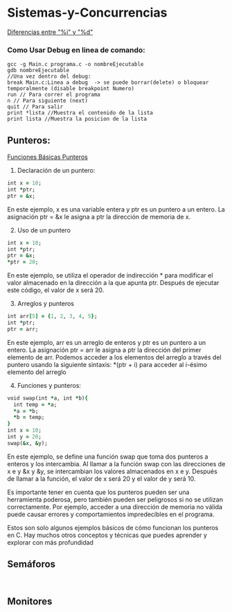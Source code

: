 # Sistemas-y-Concurrencias

[Diferencias entre "%i" y "%d"](https://www.geeksforgeeks.org/difference-d-format-specifier-c-language/)
### Como Usar Debug en linea de comando:
```
gcc -g Main.c programa.c -o nombreEjecutable
gdb nombreEjecutable
//Una vez dentro del debug:
break Main.c:Linea a debug  -> se puede borrar(delete) o bloquear temporalmente (disable breakpoint Numero)
run // Para correr el programa
n // Para siguiente (next)
quit // Para salir
print *lista //Muestra el contenido de la lista
print lista //Muestra la posicion de la lista
``` 


## Punteros:
[Funciones Básicas Punteros](https://github.com/x1n4px/Sistemas-y-Concurrencias/blob/main/temario/PSC-Tema2.pdf)

1. Declaración de un puntero:
```ruby
int x = 10;
int *ptr;
ptr = &x;

```
En este ejemplo, x es una variable entera y ptr es un puntero a un entero. La asignación ptr = &x le asigna a ptr la dirección de memoria de x.


2. Uso de un puntero
```ruby
int x = 10;
int *ptr;
ptr = &x;
*ptr = 20;

```
En este ejemplo, se utiliza el operador de indirección * para modificar el valor almacenado en la dirección a la que apunta ptr. Después de ejecutar este código, el valor de x será 20.


3. Arreglos y punteros
```ruby
int arr[5] = {1, 2, 3, 4, 5};
int *ptr;
ptr = arr;
```
En este ejemplo, arr es un arreglo de enteros y ptr es un puntero a un entero. La asignación ptr = arr le asigna a ptr la dirección del primer elemento de arr. Podemos acceder a los elementos del arreglo a través del puntero usando la siguiente sintaxis: *(ptr + i) para acceder al i-ésimo elemento del arreglo


4. Funciones y punteros:
```ruby
void swap(int *a, int *b){
  int temp = *a;
  *a = *b;
  *b = temp;
}
int x = 10;
int y = 20;
swap(&x, &y);
```
En este ejemplo, se define una función swap que toma dos punteros a enteros y los intercambia. Al llamar a la función swap con las direcciones de x e y &x y &y, se intercambian los valores almacenados en x e y. Después de llamar a la función, el valor de x será 20 y el valor de y será 10.

Es importante tener en cuenta que los punteros pueden ser una herramienta poderosa, pero también pueden ser peligrosos si no se utilizan correctamente. Por ejemplo, acceder a una dirección de memoria no válida puede causar errores y comportamientos impredecibles en el programa.

Estos son solo algunos ejemplos básicos de cómo funcionan los punteros en C. Hay muchos otros conceptos y técnicas que puedes aprender y explorar con más profundidad

## Semáforos
```


```

## Monitores
```


```
